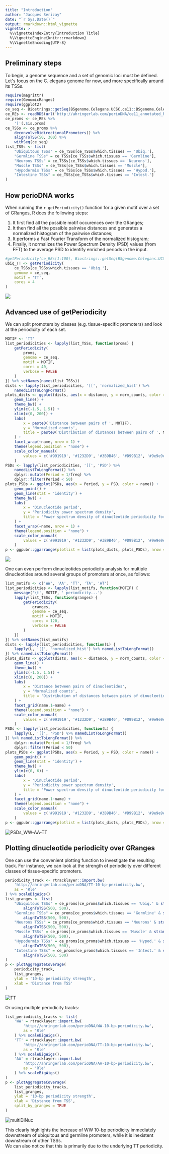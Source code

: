 ```yaml
---
title: "Introduction"
author: "Jacques Serizay"
date: "`r Sys.Date()`"
output: rmarkdown::html_vignette
vignette: >
  %\VignetteIndexEntry{Introduction Title}
  %\VignetteEngine{knitr::rmarkdown}
  %\VignetteEncoding{UTF-8}
---
```


## Preliminary steps
To begin, a genome sequence and a set of genomic loci must be defined. Let's 
focus on the C. elegans genome for now, and more specifically around its TSSs. 

```r
require(magrittr)
require(GenomicRanges)
require(ggplot2)
ce_seq <- Biostrings::getSeq(BSgenome.Celegans.UCSC.ce11::BSgenome.Celegans.UCSC.ce11)
ce_REs <- readRDS(url('http://ahringerlab.com/perioDNA/ce11_annotated_REs.rds'))
ce_proms <- ce_REs %>% 
    '['(.$is.prom) 
ce_TSSs <- ce_proms %>% 
    deconvolveBidirectionalPromoters() %>% 
    alignToTSS(50, 300) %>%
    withSeq(ce_seq)
list_TSSs <- list(
    "Ubiquitous TSSs" = ce_TSSs[ce_TSSs$which.tissues == 'Ubiq.'],
    "Germline TSSs" = ce_TSSs[ce_TSSs$which.tissues == 'Germline'], 
    "Neurons TSSs" = ce_TSSs[ce_TSSs$which.tissues == 'Neurons'], 
    "Muscle TSSs" = ce_TSSs[ce_TSSs$which.tissues == 'Muscle'], 
    "Hypodermis TSSs" = ce_TSSs[ce_TSSs$which.tissues == 'Hypod.'], 
    "Intestine TSSs" = ce_TSSs[ce_TSSs$which.tissues == 'Intest.']
)
```

## How perioDNA works

When running the `r getPeriodicity()` function for a given motif over a set of 
GRanges, R does the following steps: 

1. It first find all the possible motif occurences over the GRanges;  
2. It then find all the possible pairwise distances and generates a normalized 
histogram of the pairwise distances;  
3. It performs a Fast Fourier Transform of the normalized histogram; 
4. Finally, it normalizes the Power Spectrum Density (PSD) values (from FFT) to 
the average PSD to identify enriched periods in the input. 

```r
#getPeriodicity(ce_REs[1:100], Biostrings::getSeq(BSgenome.Celegans.UCSC.ce11::BSgenome.Celegans.UCSC.ce11))
ubiq_TT <- getPeriodicity(
    ce_TSSs[ce_TSSs$which.tissues == 'Ubiq.'], 
    genome = ce_seq, 
    motif = 'TT', 
    cores = 4
)
``` 

![](../examples/png/ubiquitous-promoters_TT-periodicity.png)

## Advanced use of getPeriodicity

We can split promoters by classes (e.g. tissue-specific promoters) and 
look at the periodicity of each set. 

```r    
MOTIF <- 'TT'
list_periodicities <- lapply(list_TSSs, function(proms) {
    getPeriodicity(
        proms, 
        genome = ce_seq,
        motif = MOTIF, 
        cores = 40, 
        verbose = FALSE
    )
}) %>% setNames(names(list_TSSs))
dists <- lapply(list_periodicities, '[[', 'normalized_hist') %>% 
    namedListToLongFormat()
plots_dists <- ggplot(dists, aes(x = distance, y = norm_counts, color = name)) + 
    geom_line() +
    theme_bw() + 
    ylim(c(-1.5, 1.5)) +
    xlim(c(0, 200)) +
    labs(
        x = paste0('Distance between pairs of ', MOTIF), 
        y = 'Normalized counts', 
        title = paste0('Distribution of distances between pairs of ', MOTIF)
    ) + 
    facet_wrap(~name, nrow = 1) + 
    theme(legend.position = "none") + 
    scale_color_manual(
        values = c('#991919', '#1232D9', '#3B9B46', '#D99B12', '#9e9e9e', '#D912D4')
    )
PSDs <- lapply(list_periodicities, '[[', 'PSD') %>% 
    namedListToLongFormat() %>% 
    dplyr::mutate(Period = 1/freq) %>% 
    dplyr::filter(Period < 50)
plots_PSDs <- ggplot(PSDs, aes(x = Period, y = PSD, color = name)) + 
    geom_point() + 
    geom_line(stat = 'identity') +
    theme_bw() + 
    labs(
        x = 'Dinucleotide period', 
        y = 'Periodicity power spectrum density', 
        title = 'Power spectrum density of dinucleotide periodicity for different classes of promoters'
    ) + 
    facet_wrap(~name, nrow = 1) + 
    theme(legend.position = "none") + 
    scale_color_manual(
        values = c('#991919', '#1232D9', '#3B9B46', '#D99B12', '#9e9e9e', '#D912D4')
    )
p <- ggpubr::ggarrange(plotlist = list(plots_dists, plots_PSDs), nrow = 2, ncol = 1)
```

![](../examples/png/TT_tissue-specific-classes.png)

One can even perform dinucleotides periodicity analysis for multiple 
dinucleotides around several groups of promoters at once, as follows: 

```r
list_motifs <- c('WW', 'AA', 'TT', 'TA', 'AT')
list_periodicities <- lapply(list_motifs, function(MOTIF) {
    message('\t', MOTIF, ' periodicity...')
    lapply(list_TSSs, function(granges) {
        getPeriodicity(
            granges, 
            genome = ce_seq,
            motif = MOTIF,
            cores = 120, 
            verbose = FALSE
        )
    })
}) %>% setNames(list_motifs)
dists <- lapply(list_periodicities, function(L) {
    lapply(L, '[[', 'normalized_hist') %>% namedListToLongFormat()
}) %>% namedListToLongFormat()
plots_dists <- ggplot(dists, aes(x = distance, y = norm_counts, color = name)) + 
    geom_line() +
    theme_bw() + 
    ylim(c(-1.5, 1.5)) +
    xlim(c(0, 200)) +
    labs(
        x = 'Distance between pairs of dinucleotides', 
        y = 'Normalized counts', 
        title = 'Distribution of distances between pairs of dinucleotides'
    ) + 
    facet_grid(name.1~name) + 
    theme(legend.position = "none") + 
    scale_color_manual(
        values = c('#991919', '#1232D9', '#3B9B46', '#D99B12', '#9e9e9e', '#D912D4')
    )
PSDs <- lapply(list_periodicities, function(L) {
    lapply(L, '[[', 'PSD') %>% namedListToLongFormat()
}) %>% namedListToLongFormat() %>% 
    dplyr::mutate(Period = 1/freq) %>% 
    dplyr::filter(Period < 50)
plots_PSDs <- ggplot(PSDs, aes(x = Period, y = PSD, color = name)) + 
    geom_point() + 
    geom_line(stat = 'identity') +
    theme_bw() + 
    ylim(c(0, 6)) + 
    labs(
        x = 'Dinucleotide period', 
        y = 'Periodicity power spectrum density', 
        title = 'Power spectrum density of dinucleotide periodicity for different classes of promoters'
    ) + 
    facet_grid(name.1~name) + 
    theme(legend.position = "none") + 
    scale_color_manual(
        values = c('#991919', '#1232D9', '#3B9B46', '#D99B12', '#9e9e9e', '#D912D4')
    )
p <- ggpubr::ggarrange(plotlist = list(plots_dists, plots_PSDs), nrow = 2, ncol = 1)
```

![PSDs_WW-AA-TT](../examples/png/dinucleotides-PSDs_WW-AA-TT-TA-AT.png)

## Plotting dinucleotide periodicity over GRanges

One can use the convenient plotting function to investigate the resulting track. 
For instance, we can look at the strength of periodicity over different classes 
of tissue-specific promoters. 

```r
periodicity_track <- rtracklayer::import.bw(
    'http://ahringerlab.com/perioDNA/TT-10-bp-periodicity.bw',
    as = 'Rle'
) %>% scaleBigWigs()
list_granges <- list(
    "Ubiquitous TSSs" = ce_proms[ce_proms$which.tissues == 'Ubiq.' & strand(ce_proms) == '+'] %>% 
        alignToTSS(500, 500),
    "Germline TSSs" = ce_proms[ce_proms$which.tissues == 'Germline' & strand(ce_proms) == '+'] %>% 
        alignToTSS(500, 500), 
    "Neurons TSSs" = ce_proms[ce_proms$which.tissues == 'Neurons' & strand(ce_proms) == '+'] %>% 
        alignToTSS(500, 500), 
    "Muscle TSSs" = ce_proms[ce_proms$which.tissues == 'Muscle' & strand(ce_proms) == '+'] %>% 
        alignToTSS(500, 500), 
    "Hypodermis TSSs" = ce_proms[ce_proms$which.tissues == 'Hypod.' & strand(ce_proms) == '+'] %>% 
        alignToTSS(500, 500), 
    "Intestine TSSs" = ce_proms[ce_proms$which.tissues == 'Intest.' & strand(ce_proms) == '+'] %>% 
        alignToTSS(500, 500)
)
p <- plotAggregateCoverage(
    periodicity_track, 
    list_granges, 
    ylab = '10-bp periodicity strength', 
    xlab = 'Distance from TSS'
)
```

![TT](../examples/png/TT-10bp-periodicity_tissue-spe-TSSs.png)

Or using multiple periodicity tracks: 

```r
list_periodicity_tracks <- list(
    'WW' = rtracklayer::import.bw(
        'http://ahringerlab.com/perioDNA/WW-10-bp-periodicity.bw',
        as = 'Rle'
    ) %>% scaleBigWigs(),
    'TT' = rtracklayer::import.bw(
        'http://ahringerlab.com/perioDNA/TT-10-bp-periodicity.bw',
        as = 'Rle'
    ) %>% scaleBigWigs(),
    'AA' = rtracklayer::import.bw(
        'http://ahringerlab.com/perioDNA/AA-10-bp-periodicity.bw',
        as = 'Rle'
    ) %>% scaleBigWigs()
)
p <- plotAggregateCoverage(
    list_periodicity_tracks, 
    list_granges, 
    ylab = '10-bp periodicity strength', 
    xlab = 'Distance from TSS', 
    split_by_granges = TRUE
)
```

![multiDiNuc](../examples/png/dinucleotides-10bp-periodicity_nuc-occ_tissue-spe-TSSs.png)

This clearly highlights the increase of WW 10-bp periodicity immediately 
downstream of ubiquitous and germline promoters, while it is 
inexistent downstream of other TSSs.  
We can also notice that this is primarily due to the underlying TT periodicity.